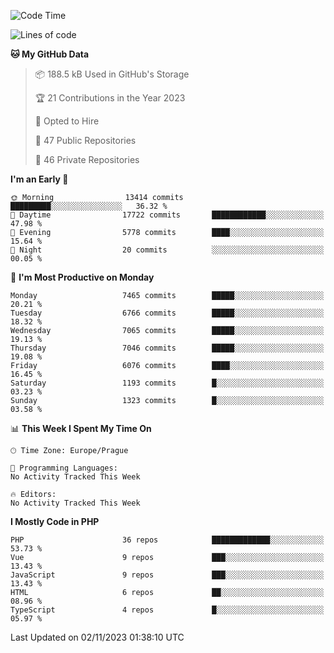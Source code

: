 <!--START_SECTION:waka-->
![Code Time](http://img.shields.io/badge/Code%20Time-1%2C583%20hrs%2058%20mins-blue)

![Lines of code](https://img.shields.io/badge/From%20Hello%20World%20I%27ve%20Written-11.9%20million%20lines%20of%20code-blue)

**🐱 My GitHub Data** 

> 📦 188.5 kB Used in GitHub's Storage 
 > 
> 🏆 21 Contributions in the Year 2023
 > 
> 💼 Opted to Hire
 > 
> 📜 47 Public Repositories 
 > 
> 🔑 46 Private Repositories 
 > 
**I'm an Early 🐤** 

```text
🌞 Morning                13414 commits       █████████░░░░░░░░░░░░░░░░   36.32 % 
🌆 Daytime                17722 commits       ████████████░░░░░░░░░░░░░   47.98 % 
🌃 Evening                5778 commits        ████░░░░░░░░░░░░░░░░░░░░░   15.64 % 
🌙 Night                  20 commits          ░░░░░░░░░░░░░░░░░░░░░░░░░   00.05 % 
```
📅 **I'm Most Productive on Monday** 

```text
Monday                   7465 commits        █████░░░░░░░░░░░░░░░░░░░░   20.21 % 
Tuesday                  6766 commits        █████░░░░░░░░░░░░░░░░░░░░   18.32 % 
Wednesday                7065 commits        █████░░░░░░░░░░░░░░░░░░░░   19.13 % 
Thursday                 7046 commits        █████░░░░░░░░░░░░░░░░░░░░   19.08 % 
Friday                   6076 commits        ████░░░░░░░░░░░░░░░░░░░░░   16.45 % 
Saturday                 1193 commits        █░░░░░░░░░░░░░░░░░░░░░░░░   03.23 % 
Sunday                   1323 commits        █░░░░░░░░░░░░░░░░░░░░░░░░   03.58 % 
```


📊 **This Week I Spent My Time On** 

```text
🕑︎ Time Zone: Europe/Prague

💬 Programming Languages: 
No Activity Tracked This Week

🔥 Editors: 
No Activity Tracked This Week
```

**I Mostly Code in PHP** 

```text
PHP                      36 repos            █████████████░░░░░░░░░░░░   53.73 % 
Vue                      9 repos             ███░░░░░░░░░░░░░░░░░░░░░░   13.43 % 
JavaScript               9 repos             ███░░░░░░░░░░░░░░░░░░░░░░   13.43 % 
HTML                     6 repos             ██░░░░░░░░░░░░░░░░░░░░░░░   08.96 % 
TypeScript               4 repos             █░░░░░░░░░░░░░░░░░░░░░░░░   05.97 % 
```




 Last Updated on 02/11/2023 01:38:10 UTC
<!--END_SECTION:waka-->
<!--
**AlexKratky/AlexKratky** is a ✨ _special_ ✨ repository because its `README.md` (this file) appears on your GitHub profile.

Here are some ideas to get you started:

- 🔭 I’m currently working on ...
- 🌱 I’m currently learning ...
- 👯 I’m looking to collaborate on ...
- 🤔 I’m looking for help with ...
- 💬 Ask me about ...
- 📫 How to reach me: ...
- 😄 Pronouns: ...
- ⚡ Fun fact: ...
-->
